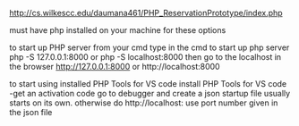 http://cs.wilkescc.edu/daumana461/PHP_ReservationPrototype/index.php

must have php installed on your machine for these options

to start up PHP server from your cmd
type in the cmd to start up php server
php -S 127.0.0.1:8000 or php -S localhost:8000
then go to the localhost in the browser
http://127.0.0.1:8000 or http://localhost:8000

to start using installed PHP Tools for VS code
install PHP Tools for VS code
-get an activation code
go to debugger and create a json startup file
usually starts on its own. otherwise do http://localhost:<portnumber> use port number given in the json file

